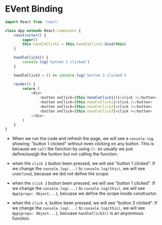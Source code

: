 # EVent Binding

```JavaScript
import React from 'react'

class App extends React.Component {
    constructor() {
        super()
        this.handleClick2 = this.handleClick1.bind(this)
    }

    handleClick1() {
        console.log('button 1 clicked')
    }

    handleClick3 = () => console.log('button 3 clicked')

    render() {
        return (
            <div>
                <button onClick={this.handleClick1()}>click 1</button>
                <button onClick={this.handleClick1}>click 2</button>
                <button onClick={this.handleClick2}>click 3</button>
                <button onClick={this.handleClick3}>click 4</button>
            </div>
        )
    }
}
```

* When we run the code and refresh the page, we will see a `console.log` showing: "button 1 clicked" without even clicking on any button. This is because we `call` the function by using `()`. so usually we just define/assigb the funtion but not calling the function.

* when the `click 2` button been pressed, we will see "button 1 clicked". If we change the `console.log(...)` to `console.log(this)`, we will see `undefined`, because we did not define the scope.

* when the `click 3` button been pressed, we will see "button 1 clicked". If we change the `console.log(...)` to `console.log(this)`, we will see `App{props: Object...}`, becuase we define the scope inside constructor.

* when the `click 4`, button been pressed, we will see "button 3 clicked". If we change the `console.log(...)` to `console.log(this)`, we will see `App{props: Object...}`, becuase `handleClick3()` is an anyonmous function.
